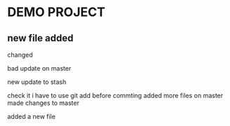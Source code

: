 # DEMO PROJECT

## new file added

changed

bad update on master

new update to stash

check it i have to use git add before commting 
added more files on master
made changes to master

added a new file
